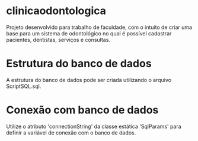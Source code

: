 # clinicaodontologica
Projeto desenvolvido para trabalho de faculdade, com o intuito de criar uma base para um sistema de odontológico no qual é possível cadastrar pacientes, dentistas, serviços e consultas.

# Estrutura do banco de dados
A estrutura do banco de dados pode ser criada utilizando o arquivo ScriptSQL.sql.

# Conexão com banco de dados
Utilize o atributo 'connectionString' da classe estática 'SqlParams' para definir a variável de conexão com o banco de dados.
